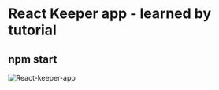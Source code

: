 # React Keeper app - learned by tutorial

## npm start
![React-keeper-app](https://user-images.githubusercontent.com/75256241/176990901-f45910e6-4c1b-426c-a86a-b98862fbd1eb.png)

